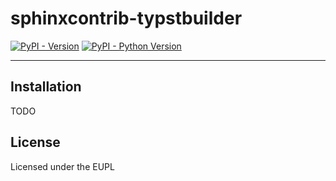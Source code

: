 # sphinxcontrib-typstbuilder

[![PyPI - Version](https://img.shields.io/pypi/v/sphinxcontrib-typstbuilder.svg)](https://pypi.org/project/sphinxcontrib-typstbuilder)
[![PyPI - Python Version](https://img.shields.io/pypi/pyversions/sphinxcontrib-typstbuilder.svg)](https://pypi.org/project/sphinxcontrib-typstbuilder)

-----

## Installation

TODO

## License

Licensed under the EUPL

